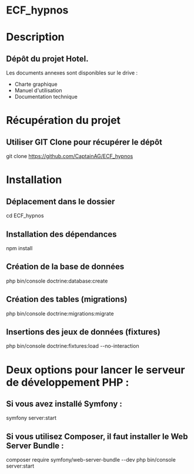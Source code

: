 # ECF_hypnos
# Description

## Dépôt du projet Hotel.

 Les documents annexes sont disponibles sur le drive : 

* Charte graphique
* Manuel d'utilisation
* Documentation technique


# Récupération du projet

## Utiliser GIT Clone pour récupérer le dépôt 

git clone https://github.com/CaptainAG/ECF_hypnos
# Installation

## Déplacement dans le dossier 
cd ECF_hypnos

## Installation des dépendances 
npm install

## Création de la base de données 
php bin/console doctrine:database:create

## Création des tables (migrations) 
php bin/console doctrine:migrations:migrate

## Insertions des jeux de données (fixtures) 
php bin/console doctrine:fixtures:load --no-interaction


# Deux options pour lancer le serveur de développement PHP :

## Si vous avez installé Symfony :  
symfony server:start

## Si vous utilisez Composer, il faut installer le Web Server Bundle :  
composer require symfony/web-server-bundle --dev
php bin/console server:start